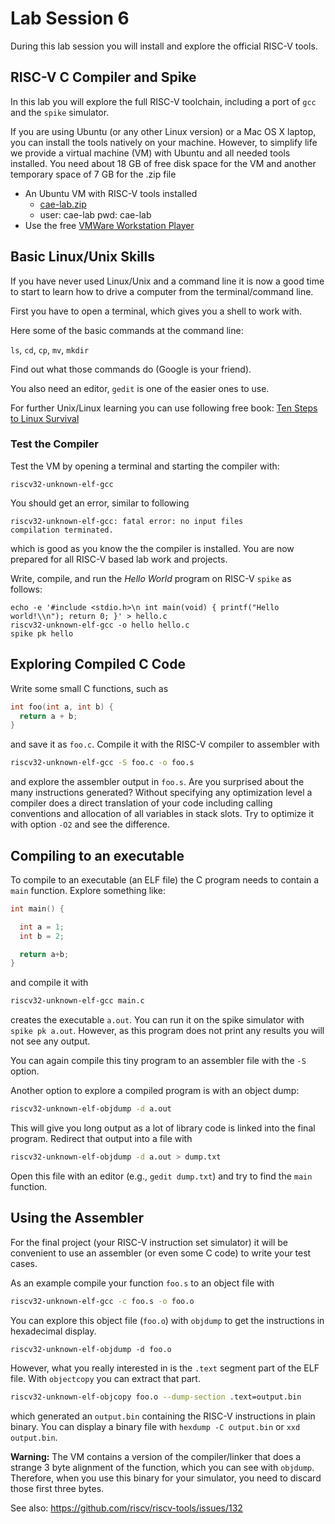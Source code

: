 # Lab Session 6

During this lab session you will install and explore the official RISC-V
tools.

## RISC-V C Compiler and Spike

In this lab you will explore the full RISC-V toolchain, including a port of `gcc` and the `spike` simulator.

If you are using Ubuntu (or any other Linux version) or a Mac OS X laptop, you can install the tools
natively on your machine. However, to simplify life we provide a virtual machine (VM) with Ubuntu
and all needed tools installed. You need about 18 GB of free disk space for the VM and another
temporary space of 7 GB for the .zip file

 * An Ubuntu VM with RISC-V tools installed
   * [cae-lab.zip](http://patmos.compute.dtu.dk/cae-lab.zip)
   * user: cae-lab pwd: cae-lab
 * Use the free [VMWare Workstation Player](https://my.vmware.com/en/web/vmware/free#desktop_end_user_computing/vmware_workstation_player/12_0)

## Basic Linux/Unix Skills

If you have never used Linux/Unix and a command line it is now a good time
to start to learn how to drive a computer from the terminal/command line.

First you have to open a terminal, which gives you a shell to work with.

Here some of the basic commands at the command line:

`ls`, `cd`, `cp`, `mv`, `mkdir`

Find out what those commands do (Google is your friend).

You also need an editor, `gedit` is one of the easier ones to use.

For further Unix/Linux learning you can use following free book:
[Ten Steps to Linux Survival](http://www.oreilly.com/programming/free/files/ten-steps-to-linux-survival.pdf)

### Test the Compiler

Test the VM by opening a terminal and starting the compiler with:
```
riscv32-unknown-elf-gcc
```

You should get an error, similar to following
```
riscv32-unknown-elf-gcc: fatal error: no input files
compilation terminated.
```
which is good as you know the the compiler is installed.
You are now prepared for all RISC-V based lab work and projects.


Write, compile, and run the _Hello World_ program on RISC-V `spike` as follows:
```
echo -e '#include <stdio.h>\n int main(void) { printf("Hello world!\\n"); return 0; }' > hello.c
riscv32-unknown-elf-gcc -o hello hello.c
spike pk hello
```


## Exploring Compiled C Code

Write some small C functions, such as

```C
int foo(int a, int b) {
  return a + b;
}
```

and save it as `foo.c`. Compile it with the RISC-V compiler to assembler with
```bash
riscv32-unknown-elf-gcc -S foo.c -o foo.s
```

and explore the assembler output in `foo.s`.
Are you surprised about the many instructions generated?
Without specifying any optimization level a compiler does a direct
translation of your code including calling conventions and
allocation of all variables in stack slots.
Try to optimize it with option `-O2` and see the difference.

## Compiling to an executable

To compile to an executable (an ELF file) the C program needs to contain
a `main` function. Explore something like:

```C
int main() {

  int a = 1;
  int b = 2;

  return a+b;
}
```

and compile it with
```bash
riscv32-unknown-elf-gcc main.c
```
creates the executable `a.out`. You can run it on the spike simulator
with `spike pk a.out`. However, as this program does not print any results
you will not see any output.

You can again compile this tiny program to an assembler file with
the `-S` option.

Another option to explore a compiled program is with an object dump:
```bash
riscv32-unknown-elf-objdump -d a.out
```
This will give you long output as a lot of library code is linked
into the final program. Redirect that output into a file with
```bash
riscv32-unknown-elf-objdump -d a.out > dump.txt
```

Open this file with an editor (e.g., `gedit dump.txt`) and try to
find the `main` function.

## Using the Assembler

For the final project (your RISC-V instruction set simulator) it will be convenient to
use an assembler (or even some C code) to write your test cases.

As an example compile your function `foo.s` to an object file with
```bash
riscv32-unknown-elf-gcc -c foo.s -o foo.o
```
You can explore this object file (`foo.o`) with `objdump` to get
the instructions in hexadecimal display.
```
riscv32-unknown-elf-objdump -d foo.o
```

However, what you really interested in is the `.text` segment part
of the ELF file. With `objectcopy` you can extract that part.
```bash
riscv32-unknown-elf-objcopy foo.o --dump-section .text=output.bin
```
which generated an `output.bin` containing the RISC-V instructions
in plain binary. You can display a binary file with `hexdump -C output.bin`
or `xxd output.bin`.

__Warning:__ The VM contains a version of the compiler/linker that does a
strange 3 byte alignment of the function, which you can see with `objdump`.
Therefore, when you use this binary for your simulator, you need to discard
those first three bytes.

See also: https://github.com/riscv/riscv-tools/issues/132
